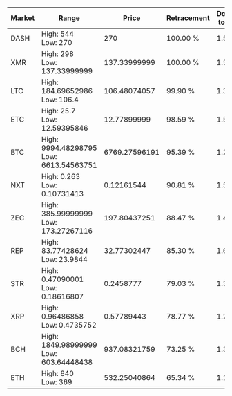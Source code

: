 | Market | Range | Price| Retracement | Doubles to 50% |
| --- | --- | --- | --- | --- |
| DASH | High: 544<br />Low: 270 | 270 | 100.00 % | 1.51 |
| XMR | High: 298<br />Low: 137.33999999 | 137.33999999 | 100.00 % | 1.58 |
| LTC | High: 184.69652986<br />Low: 106.4 | 106.48074057 | 99.90 % | 1.37 |
| ETC | High: 25.7<br />Low: 12.59395846 | 12.77899999 | 98.59 % | 1.50 |
| BTC | High: 9994.48298795<br />Low: 6613.54563751 | 6769.27596191 | 95.39 % | 1.23 |
| NXT | High: 0.263<br />Low: 0.10731413 | 0.12161544 | 90.81 % | 1.52 |
| ZEC | High: 385.99999999<br />Low: 173.27267116 | 197.80437251 | 88.47 % | 1.41 |
| REP | High: 83.77428624<br />Low: 23.9844 | 32.77302447 | 85.30 % | 1.64 |
| STR | High: 0.47090001<br />Low: 0.18616807 | 0.2458777 | 79.03 % | 1.34 |
| XRP | High: 0.96486858<br />Low: 0.4735752 | 0.57789443 | 78.77 % | 1.24 |
| BCH | High: 1849.98999999<br />Low: 603.64448438 | 937.08321759 | 73.25 % | 1.31 |
| ETH | High: 840<br />Low: 369 | 532.25040864 | 65.34 % | 1.14 |
